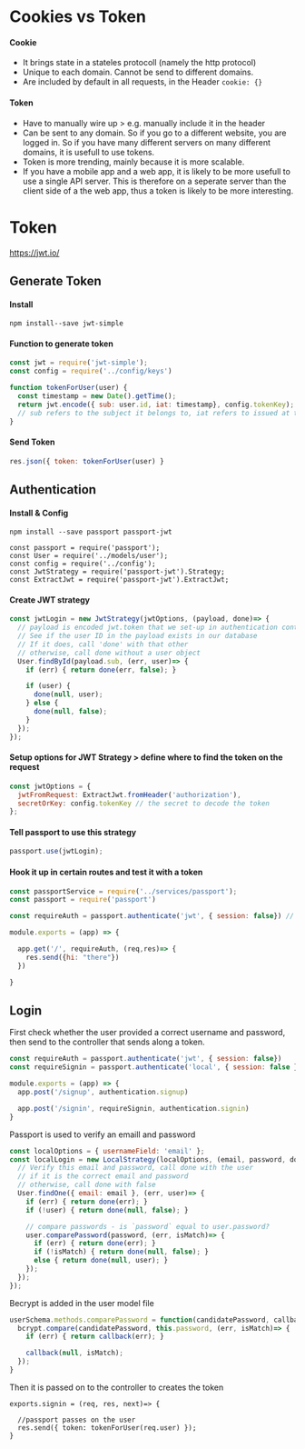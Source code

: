 # Cookies vs Token

#### Cookie
- It brings state in a stateles protocoll (namely the http protocol)
- Unique to each domain. Cannot be send to different domains. 
- Are included by default in all requests, in the Header `cookie: {}`


#### Token
- Have to manually wire up > e.g. manually include it in the header
- Can be sent to any domain. So if you go to a different website, you are logged in. So if you have many different servers on many different domains, it is usefull to use tokens.
- Token is more trending, mainly because it is more scalable. 
- If you have a mobile app and a web app, it is  likely to be more usefull to use a single API server. This is therefore on a seperate server than the client side of a the web app, thus a token is likely to be more interesting.

# Token
https://jwt.io/

## Generate Token
#### Install
```npm install--save jwt-simple```

#### Function to generate token
```js
const jwt = require('jwt-simple');
const config = require('../config/keys')

function tokenForUser(user) {
  const timestamp = new Date().getTime();
  return jwt.encode({ sub: user.id, iat: timestamp}, config.tokenKey);
  // sub refers to the subject it belongs to, iat refers to issued at time
}
```

#### Send Token
```js
res.json({ token: tokenForUser(user) }
```

## Authentication
#### Install & Config
```
npm install --save passport passport-jwt
```

```
const passport = require('passport');
const User = require('../models/user');
const config = require('../config');
const JwtStrategy = require('passport-jwt').Strategy;
const ExtractJwt = require('passport-jwt').ExtractJwt;
```

#### Create JWT strategy
```js
const jwtLogin = new JwtStrategy(jwtOptions, (payload, done)=> {
  // payload is encoded jwt.token that we set-up in authentication controller
  // See if the user ID in the payload exists in our database
  // If it does, call 'done' with that other
  // otherwise, call done without a user object
  User.findById(payload.sub, (err, user)=> {
    if (err) { return done(err, false); }

    if (user) {
      done(null, user);
    } else {
      done(null, false);
    }
  });
});
```
#### Setup options for JWT Strategy > define where to find the token on the request
```js
const jwtOptions = {
  jwtFromRequest: ExtractJwt.fromHeader('authorization'),
  secretOrKey: config.tokenKey // the secret to decode the token
};
```

#### Tell passport to use this strategy
```js
passport.use(jwtLogin);
```

#### Hook it up in certain routes and test it with a token
```js
const passportService = require('../services/passport');
const passport = require('passport')

const requireAuth = passport.authenticate('jwt', { session: false}) // have to specifically state that we don't use sessions

module.exports = (app) => {

  app.get('/', requireAuth, (req,res)=> {
    res.send({hi: "there"})
  })

}
```

## Login
First check whether the user provided a correct username and password, then send to the controller that sends along a token.
```js
const requireAuth = passport.authenticate('jwt', { session: false})
const requireSignin = passport.authenticate('local', { session: false })

module.exports = (app) => {
  app.post('/signup', authentication.signup)

  app.post('/signin', requireSignin, authentication.signin) 
}
```
Passport is used to verify an emaill and password
```js
const localOptions = { usernameField: 'email' };
const localLogin = new LocalStrategy(localOptions, (email, password, done)=> {
  // Verify this email and password, call done with the user
  // if it is the correct email and password
  // otherwise, call done with false
  User.findOne({ email: email }, (err, user)=> {
    if (err) { return done(err); }
    if (!user) { return done(null, false); }

    // compare passwords - is `password` equal to user.password?
    user.comparePassword(password, (err, isMatch)=> {
      if (err) { return done(err); }
      if (!isMatch) { return done(null, false); }
      else { return done(null, user); }
    });
  });
});
```
Becrypt is added in the user model file
```js
userSchema.methods.comparePassword = function(candidatePassword, callback) {
  bcrypt.compare(candidatePassword, this.password, (err, isMatch)=> {
    if (err) { return callback(err); }

    callback(null, isMatch);
  });
}
```
Then it is passed on to the controller to creates the token
```
exports.signin = (req, res, next)=> {

  //passport passes on the user
  res.send({ token: tokenForUser(req.user) });
}
```













